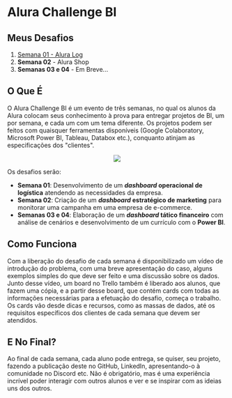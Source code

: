 # Alura Challenge BI

## Meus Desafios

1. [Semana 01 - Alura Log](https://github.com/paulosuchoj/alura-challenge-bi/tree/main/week-01)
2. **Semana 02** - Alura Shop
3. **Semanas 03 e 04** - Em Breve...

## O Que É

O Alura Challenge BI é um evento de três semanas, no qual os alunos da Alura colocam seus conhecimento à prova para entregar projetos de BI, um por semana, e cada um com um tema diferente. Os projetos podem ser feitos com quaisquer ferramentas disponíveis (Google Colaboratory, Microsoft Power BI, Tableau, Databox etc.), conquanto atinjam as especificações dos "clientes".

<p align="center">
  <img src="https://i.postimg.cc/gJq9HVcW/Big-Data.gif">
</p>

Os desafios serão:

- **Semana 01**: Desenvolvimento de um ***dashboard* operacional de logística** atendendo as necessidades da empresa.
- **Semana 02**: Criação de um ***dashboard* estratégico de marketing** para monitorar uma campanha em uma empresa de e-commerce.
- **Semanas 03 e 04**: Elaboração de um ***dashboard* tático financeiro** com análise de cenários e desenvolvimento de um currículo com o **Power BI**.

## Como Funciona

Com a liberação do desafio de cada semana é disponibilizado um vídeo de introdução do problema, com uma breve apresentação do caso, alguns exemplos simples do que deve ser feito e uma discussão sobre os dados. Junto desse vídeo, um board no Trello também é liberado aos alunos, que fazem uma cópia, e a partir desse board, que contém cards com todas as informações necessárias para a efetuação do desafio, começa o trabalho. Os cards vão desde dicas e recursos, como as massas de dados, até os requisitos específicos dos clientes de cada semana que devem ser atendidos.

## E No Final?

Ao final de cada semana, cada aluno pode entrega, se quiser, seu projeto, fazendo a publicação deste no GitHub, LinkedIn, apresentando-o à comunidade no Discord etc. Não é obrigatório, mas é uma experiência incrível poder interagir com outros alunos e ver e se inspirar com as ideias uns dos outros.





